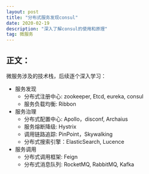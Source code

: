 ```yaml
---
layout: post
title: "分布式服务发现consul"
date: 2020-02-19 
description: "深入了解consul的使用和原理"
tag: 微服务 
---   
```


## 正文：

微服务涉及的技术栈，后续逐个深入学习：
* 服务发现 
    * 分布式注册中心: zookeeper, Etcd, eureka, consul
    * 服务负载均衡: Ribbon
* 服务治理
    * 分布式配置中心: Apollo，disconf, Archaius
    * 服务熔断降级: Hystrix
    * 调用链路追踪: PinPoint，Skywalking
    * 分布式搜索引擎：ElasticSearch, Lucence
* 服务调用
    * 分布式调用框架: Feign
    * 分布式消息队列: RocketMQ, RabbitMQ, Kafka

